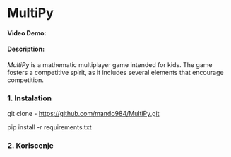 # MultiPy
#### Video Demo:  <URL HERE>
#### Description:

*MultiPy* is a mathematic multiplayer game intended for kids. The game fosters a competitive spirit, as it includes several elements that encourage competition.


### 1. Instalation

git clone - <https://github.com/mando984/MultiPy.git>


pip install -r requirements.txt

### 2. Koriscenje




